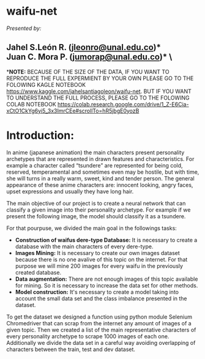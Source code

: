 # waifu-net
*Presented by:*

Jahel S.León R. (jleonro@unal.edu.co)* <br>
Juan C. Mora P. (jumorap@unal.edu.co)* \\
---
***NOTE:** BECAUSE OF THE SIZE OF THE DATA, IF YOU WANT TO REPRODUCE THE FULL EXPERMIENT BY YOUR OWN PLEASE GO TO THE FOLOWING KAGLE NOTEBOOK https://www.kaggle.com/jahelsantiagoleon/waifu-net. BUT IF YOU WANT TO UNDERSTAND THE FULL PROCESS, PLEASE GO TO THE FOLOWING COLAB NOTEBOOK https://colab.research.google.com/drive/1_Z-E6Cia-xCtO1CkYg6yi5_3x3ImrCEe#scrollTo=hR5jbgE0yozB

# Introduction:

In anime (japanese animation)  the main characters present personality archetypes that are represented in drawn features and characteristics. For example a character called “tsundere” are represented for being cold, reserved, temperamental and sometimes even may be hostile, but with time, she will turns in a really  warm, sweet, kind and tender person. The general appearance of these anime characters are: innocent looking, angry faces, upset expressions and usually they have long hair.

The main objective of our project is to create a neural network that can classify a given image into their personality archetype. For example if we present the following image, the model should classify it as a tsundere.

For that pourpuse, we divided the main goal in the followings tasks:
* **Construction of waifus dere-type Database:** It is necessary to create a database with the main characters of every dere-type. 
* **Images Mining:** It is necessary to create our own images dataset because there is no one avalive of this topic on the internet. For that purpose we will mine 200 images for every waifu in the previously created database.
* **Data augmentation:** There are not enough images of this topic available for mining. So it is necessary to increase the data set for other methods.
* **Model construction:** It's necessary to create a model taking into account the small data set and the class imbalance presented in the dataset.

To get the dataset we designed a function using python module Selenium Chromedriver that can scrap from the internet any amount of images of a given topic. Then we created a list of the main representative characters of every personality archetype to scrape 1000 images of each one. Additionally we divide the data set in a careful way avoiding overlapping of characters between the train, test and dev dataset.
